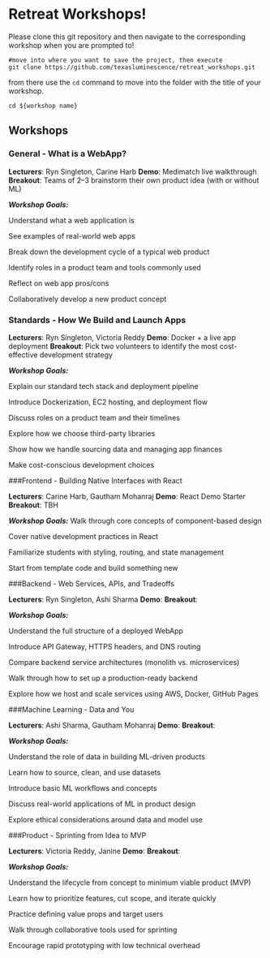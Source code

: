 # Retreat Workshops!
Please clone this git repository and then navigate to the corresponding workshop when you are prompted to!
```(bash)
#move into where you want to save the project, then execute
git clone https://github.com/texasluminescence/retreat_workshops.git
```

from there use the ```cd``` command to move into the folder with the title of your workshop.

```(bash)
cd ${workshop name}
```

## Workshops

### General - What is a WebApp?
**Lecturers**: Ryn Singleton, Carine Harb
**Demo**: Medimatch live walkthrough
**Breakout**: Teams of 2–3 brainstorm their own product idea (with or without ML)

***Workshop Goals:***

Understand what a web application is

See examples of real-world web apps

Break down the development cycle of a typical web product

Identify roles in a product team and tools commonly used

Reflect on web app pros/cons

Collaboratively develop a new product concept

### Standards - How We Build and Launch Apps
**Lecturers**: Ryn Singleton, Victoria Reddy
**Demo**: Docker + a live app deployment
**Breakout**: Pick two volunteers to identify the most cost-effective development strategy

***Workshop Goals:***

Explain our standard tech stack and deployment pipeline

Introduce Dockerization, EC2 hosting, and deployment flow

Discuss roles on a product team and their timelines

Explore how we choose third-party libraries

Show how we handle sourcing data and managing app finances

Make cost-conscious development choices

###Frontend - Building Native Interfaces with React

**Lecturers**: Carine Harb, Gautham Mohanraj
**Demo**: React Demo Starter
**Breakout**: TBH

***Workshop Goals:***
Walk through core concepts of component-based design

Cover native development practices in React

Familiarize students with styling, routing, and state management

Start from template code and build something new

###Backend - Web Services, APIs, and Tradeoffs

**Lecturers**: Ryn Singleton, Ashi Sharma
**Demo**: 
**Breakout**: 

***Workshop Goals:***

Understand the full structure of a deployed WebApp

Introduce API Gateway, HTTPS headers, and DNS routing

Compare backend service architectures (monolith vs. microservices)

Walk through how to set up a production-ready backend

Explore how we host and scale services using AWS, Docker, GitHub Pages

###Machine Learning - Data and You

**Lecturers**: Ashi Sharma, Gautham Mohanraj
**Demo**: 
**Breakout**: 

***Workshop Goals:***

Understand the role of data in building ML-driven products

Learn how to source, clean, and use datasets

Introduce basic ML workflows and concepts

Discuss real-world applications of ML in product design

Explore ethical considerations around data and model use

###Product - Sprinting from Idea to MVP

**Lecturers**: Victoria Reddy, Janine
**Demo**: 
**Breakout**: 

***Workshop Goals:***

Understand the lifecycle from concept to minimum viable product (MVP)

Learn how to prioritize features, cut scope, and iterate quickly

Practice defining value props and target users

Walk through collaborative tools used for sprinting

Encourage rapid prototyping with low technical overhead
